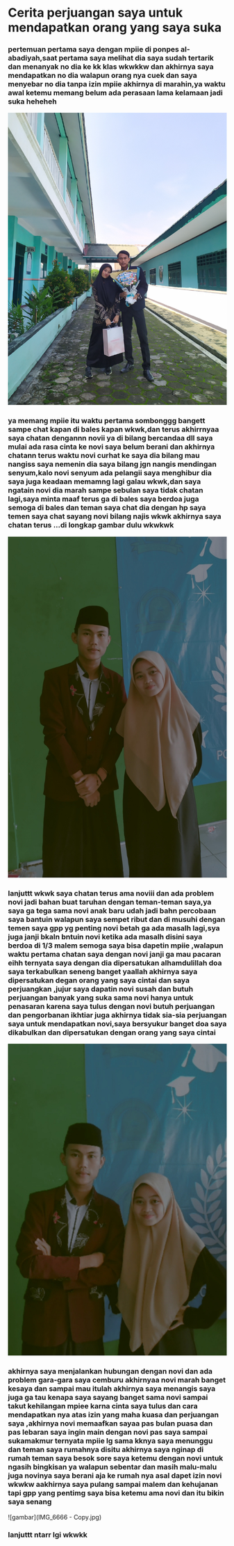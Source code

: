 # Cerita perjuangan saya untuk mendapatkan orang yang saya suka

### pertemuan pertama saya dengan mpiie di ponpes al-abadiyah,saat pertama saya melihat dia saya sudah tertarik dan menanyak no dia ke kk klas wkwkkw dan akhirnya saya mendapatkan no dia walapun orang nya cuek dan saya menyebar no dia tanpa izin mpiie akhirnya di marahin,ya waktu awal ketemu memang belum ada perasaan lama kelamaan jadi suka heheheh

![gambar](IMG_20220619_105050.jpg)

### ya memang mpiie itu waktu pertama sombonggg bangett sampe chat kapan di bales kapan wkwk,dan terus akhirrnyaa saya chatan dengannn novii ya di bilang bercandaa dll saya mulai ada rasa cinta ke novi saya belum berani dan akhirnya chatann terus waktu novi curhat ke saya dia bilang mau nangiss saya nemenin dia saya bilang jgn nangis mendingan senyum,kalo novi senyum ada pelangii saya menghibur dia saya juga keadaan memamng lagi galau wkwk,dan saya ngatain novi dia marah sampe sebulan saya tidak chatan lagi,saya minta maaf terus ga di bales saya berdoa juga semoga di bales dan teman saya chat dia dengan hp saya temen saya chat sayang novi bilang najis wkwk akhirnya saya chatan terus ...di longkap gambar dulu wkwkwk

![gambar](IMG_20220629_135238.jpg)

### lanjuttt wkwk saya chatan terus ama noviii dan ada problem novi jadi bahan buat taruhan dengan teman-teman saya,ya saya ga tega sama novi anak baru udah jadi bahn percobaan saya bantuin walapun saya sempet ribut dan di musuhi dengan temen saya gpp yg penting novi betah ga ada masalh lagi,sya juga janji bkaln bntuin novi ketika ada masalh disini saya berdoa di 1/3 malem semoga saya bisa dapetin mpiie ,walapun waktu pertama chatan saya dengan novi janji ga mau pacaran eihh ternyata saya dengan dia dipersatukan alhamdulillah doa saya terkabulkan seneng banget yaallah akhirnya saya dipersatukan degan orang yang saya cintai dan saya perjuangkan ,jujur saya dapatin novi susah dan butuh perjuangan banyak yang suka sama novi hanya untuk penasaran karena saya tulus dengan novi butuh perjuangan dan pengorbanan ikhtiar juga akhirnya tidak sia-sia perjuangan saya untuk mendapatkan novi,saya bersyukur banget doa saya dikabulkan dan dipersatukan dengan orang yang saya cintai

![gambar](IMG_20220629_135257.jpg)

### akhirnya saya menjalankan hubungan dengan novi dan ada problem gara-gara saya cemburu akhirnyaa novi marah banget kesaya dan sampai mau itulah akhirnya saya menangis saya juga ga tau kenapa saya sayang banget sama novi sampai takut kehilangan mpiee karna cinta saya tulus dan cara mendapatkan nya atas izin yang maha kuasa dan perjuangan saya ,akhirnya novi memaafkan sayaa pas bulan puasa dan pas lebaran saya ingin main dengan novi pas saya sampai sukamakmur ternyata mpiie lg sama kknya saya menunggu dan teman saya rumahnya disitu akhirnya saya nginap di rumah teman saya besok sore saya ketemu dengan novi untuk ngasih bingkisan ya walapun sebentar dan masih malu-malu juga novinya saya berani aja ke rumah nya asal dapet izin novi wkwkw aakhirnya saya pulang sampai malem dan kehujanan tapi gpp yang pentimg saya bisa ketemu ama novi dan itu bikin saya senang

![gambar](IMG_6666 - Copy.jpg)

### lanjuttt ntarr lgi wkwkk










